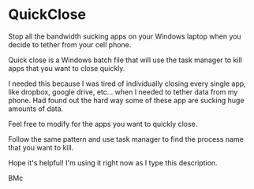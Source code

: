 # QuickClose
Stop all the bandwidth sucking apps on your Windows laptop when you decide to tether from your cell phone. 

Quick close is a Windows batch file that will use the task manager to kill apps that you want to close quickly. 

I needed this because I was tired of individually closing every single app, like dropbox, google drive, etc... when I needed to tether data from my phone. Had found out the hard way some of these app are sucking huge amounts of data.

Feel free to modify for the apps you want to quickly close. 

Follow the same pattern and  use task manager to find the process name that you want to kill.

Hope it's helpful!  I'm using it right now as I type this description.

BMc
